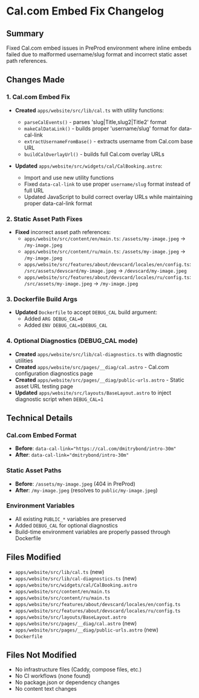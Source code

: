# Cal.com Embed Fix Changelog

## Summary
Fixed Cal.com embed issues in PreProd environment where inline embeds failed due to malformed username/slug format and incorrect static asset path references.

## Changes Made

### 1. Cal.com Embed Fix
- **Created** `apps/website/src/lib/cal.ts` with utility functions:
  - `parseCalEvents()` - parses 'slug|Title,slug2|Title2' format
  - `makeCalDataLink()` - builds proper 'username/slug' format for data-cal-link
  - `extractUsernameFromBase()` - extracts username from Cal.com base URL
  - `buildCalOverlayUrl()` - builds full Cal.com overlay URLs

- **Updated** `apps/website/src/widgets/cal/CalBooking.astro`:
  - Import and use new utility functions
  - Fixed `data-cal-link` to use proper `username/slug` format instead of full URL
  - Updated JavaScript to build correct overlay URLs while maintaining proper data-cal-link format

### 2. Static Asset Path Fixes
- **Fixed** incorrect asset path references:
  - `apps/website/src/content/en/main.ts`: `/assets/my-image.jpeg` → `/my-image.jpeg`
  - `apps/website/src/content/ru/main.ts`: `/assets/my-image.jpeg` → `/my-image.jpeg`
  - `apps/website/src/features/about/devscard/locales/en/config.ts`: `/src/assets/devscard/my-image.jpeg` → `/devscard/my-image.jpeg`
  - `apps/website/src/features/about/devscard/locales/ru/config.ts`: `/src/assets/my-image.jpeg` → `/my-image.jpeg`

### 3. Dockerfile Build Args
- **Updated** `Dockerfile` to accept `DEBUG_CAL` build argument:
  - Added `ARG DEBUG_CAL=0`
  - Added `ENV DEBUG_CAL=$DEBUG_CAL`

### 4. Optional Diagnostics (DEBUG_CAL mode)
- **Created** `apps/website/src/lib/cal-diagnostics.ts` with diagnostic utilities
- **Created** `apps/website/src/pages/__diag/cal.astro` - Cal.com configuration diagnostics page
- **Created** `apps/website/src/pages/__diag/public-urls.astro` - Static asset URL testing page
- **Updated** `apps/website/src/layouts/BaseLayout.astro` to inject diagnostic script when `DEBUG_CAL=1`

## Technical Details

### Cal.com Embed Format
- **Before**: `data-cal-link="https://cal.com/dmitrybond/intro-30m"`
- **After**: `data-cal-link="dmitrybond/intro-30m"`

### Static Asset Paths
- **Before**: `/assets/my-image.jpeg` (404 in PreProd)
- **After**: `/my-image.jpeg` (resolves to `public/my-image.jpeg`)

### Environment Variables
- All existing `PUBLIC_*` variables are preserved
- Added `DEBUG_CAL` for optional diagnostics
- Build-time environment variables are properly passed through Dockerfile

## Files Modified
- `apps/website/src/lib/cal.ts` (new)
- `apps/website/src/lib/cal-diagnostics.ts` (new)
- `apps/website/src/widgets/cal/CalBooking.astro`
- `apps/website/src/content/en/main.ts`
- `apps/website/src/content/ru/main.ts`
- `apps/website/src/features/about/devscard/locales/en/config.ts`
- `apps/website/src/features/about/devscard/locales/ru/config.ts`
- `apps/website/src/layouts/BaseLayout.astro`
- `apps/website/src/pages/__diag/cal.astro` (new)
- `apps/website/src/pages/__diag/public-urls.astro` (new)
- `Dockerfile`

## Files Not Modified
- No infrastructure files (Caddy, compose files, etc.)
- No CI workflows (none found)
- No package.json or dependency changes
- No content text changes
